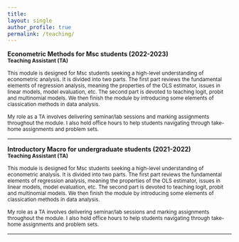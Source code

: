 ```yaml
---
title: 
layout: single 
author_profile: true 
permalink: /teaching/
---
```

**Econometric Methods for Msc students (2022-2023)** \
 <sub> **Teaching Assistant (TA)**</sub>

 <sub> This module is designed for Msc students seeking a high-level understanding of econometric analysis. It is divided into two parts. The first part reviews the fundamental elements of regression analysis, meaning the properties of the OLS estimator, issues in linear models, model evaluation, etc. The second part is devoted to teaching logit, probit and multinomial models. We then finish the module by introducing some elements of classication methods in data analysis. </sub>  

<sub> My role as a TA involves delivering seminar/lab sessions and marking assignments throughout the module. I also hold office hours to help students navigating through take-home assignments and problem sets. </sub>

---
**Introductory Macro for undergraduate students (2021-2022)** \
 <sub> **Teaching Assistant (TA)**</sub>

 <sub> This module is designed for Msc students seeking a high-level understanding of econometric analysis. It is divided into two parts. The first part reviews the fundamental elements of regression analysis, meaning the properties of the OLS estimator, issues in linear models, model evaluation, etc. The second part is devoted to teaching logit, probit and multinomial models. We then finish the module by introducing some elements of classication methods in data analysis. </sub>  

<sub> My role as a TA involves delivering seminar/lab sessions and marking assignments throughout the module. I also hold office hours to help students navigating through take-home assignments and problem sets. </sub>

---
